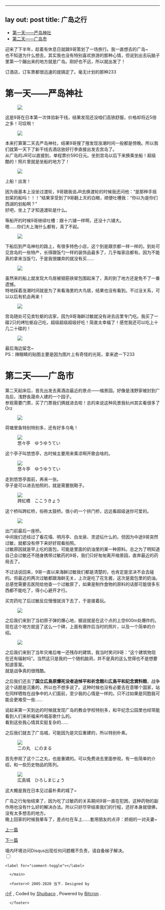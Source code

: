   ---
lay out: post
title: 广岛之行
---
  
  <main>


<div class="content markdown"><div class='toc'><ul>
<li>
<a href="#toc_0">第一天——严岛神社</a>
</li>
<li>
<a href="#toc_1">第二天——广岛市</a>
</li>
</ul>
</div><p class="md_block">
    <span class="md_line md_line_start">迎来了下半年，趁着有休息日就跟9哥策划了一场旅行。我一直想去的广岛~<br /></span>
    <span class="md_line md_line_end">也不知道为什么想去，其实我也没有特别喜欢旅游的那种心情，但说到出去玩脑子里第一个蹦出来的地方就是广岛。刚好也不远，所以就出发了！</span>
</p>

<!--more-->
<a name="more"></a>

<p class="md_block">
    <span class="md_line md_line_start md_line_end">订酒店，订车票都很迅速的就搞定了。毫无计划的那种233</span>
</p>

<h1 id="toc_0" class="h16">第一天——严岛神社</h1><figure><img src="//img.fueis.com/daily/19/0924-1.jpg" /></figure>

<p class="md_block">
    <span class="md_line md_line_start md_line_end">这是9哥在日本第一次体验新干线，结果发现还没咱们高铁舒服，价格却将近5倍之多！可叹啊！</span>
</p>

<figure><img src="//img.fueis.com/daily/19/0924-2.jpg" /></figure>

<p class="md_block">
    <span class="md_line md_line_start">本来打算第二天去严岛神社，结果9哥搜了搜发现涨潮时间一般都是傍晚。所以我们就第一天下了新干线去酒店放好行李直接出发去宫岛了。<br /></span>
    <span class="md_line md_line_end">从广岛的JR可以直接到，单程票价590日元。坐到宫岛以后下来换乘坐船！超级酷的！照片里就是坐船的地方了！</span>
</p>

<figure><img src="//img.fueis.com/daily/19/0924-3.jpg" /></figure>

<p class="md_block">
    <span class="md_line md_line_start md_line_end">上船！出发！</span>
</p>


<p class="md_block">
    <span class="md_line md_line_start">因为我基本上没坐过渡轮，9哥跟我说JR去换渡轮的时候我还问他：“是那种手摇划桨的船吗！！！”结果享受到了9哥翻上天的白眼，顺便吐槽我：“你以为是你们西湖的划船啊？”<br /></span>
    <span class="md_line md_line_end">好吧，坐上了才知道渡轮是什么。</span>
</p>


<p class="md_block">
    <span class="md_line md_line_start">等船开的时候9哥继续吐槽：跟十六铺一样啊，还没十六铺大。<br /></span>
    <span class="md_line md_line_end">嗯……你们大上海什么都有，真了不起。</span>
</p>

<figure><img src="//img.fueis.com/daily/19/0924-4.jpg" /></figure>

<p class="md_block">
    <span class="md_line md_line_start md_line_end">下船后到严岛神社的路上，有很多特色小店，这个到是跟京都一样一样的。到处可见宫岛的一些特产，长得跟饭勺一样的装饰品最多了，几乎每家店都有。因为不能真的拿来当饭勺，于是我很嫌弃的就没有买……</span>
</p>

<figure><img src="//img.fueis.com/daily/19/0924-5.jpg" /></figure>

<p class="md_block">
    <span class="md_line md_line_start">虽然来的船上就发现大鸟居被钢筋铁架包围起来了，真的到了地方还是免不了一番遗憾。<br /></span>
    <span class="md_line md_line_end">特地踩着涨潮时间就是为了来看海里的大鸟居，结果也没有看到。不过没关系，可以以后有机会再来！</span>
</p>

<figure><img src="//img.fueis.com/daily/19/0924-6.jpg" /></figure>

<p class="md_block">
    <span class="md_line md_line_start md_line_end">宫岛随处可见卖牡蛎的店家，因为9哥海鲜过敏就没有进去店里专门吃。我买了一碟2只的烤牡蛎自己吃，超级超级超级好吃！简直太幸福了！感觉我还可以吃上十几二十碟的！</span>
</p>

<figure><img src="//img.fueis.com/daily/19/0924-7.jpg" /></figure>

<p class="md_block">
    <span class="md_line md_line_start">最后海边留念~<br /></span>
    <span class="md_line md_line_end">PS：辣眼睛的贴图主要是因为图片上有奇怪的光斑，拿来遮一下233</span>
</p>

<h1 id="toc_1" class="h16">第二天——广岛市</h1>
<p class="md_block">
    <span class="md_line md_line_start">第二天起床后，首先出发去离酒店最近的景点——缩景园。好像是浅野家被封到广岛后，浅野長晟命人建的一个园子。<br /></span>
    <span class="md_line md_line_end">参观需要门票，买了门票我们俩就进去啦！总的来说这种风景我杭州其实看很多了Orz</span>
</p>

<figure><img src="//img.fueis.com/daily/19/0925-1.jpg" /></figure>

<p class="md_block">
    <span class="md_line md_line_start md_line_end">荷塘里鱼特别特别多，还有好多乌龟！</span>
</p>

<figure><img src="//img.fueis.com/daily/19/0925-2.jpg" /><figcaption>悠々亭　ゆうゆうてい</figcaption></figure>

<p class="md_block">
    <span class="md_line md_line_start md_line_end">这个亭子叫悠悠亭，古时候主要用来乘凉啊开歌会啥的。</span>
</p>

<figure><img src="//img.fueis.com/daily/19/0925-3.jpg" /><figcaption>悠々亭　ゆうゆうてい</figcaption></figure>

<p class="md_block">
    <span class="md_line md_line_start">走到悠悠亭面前，再来一张。<br /></span>
    <span class="md_line md_line_end">亭子是可以进去拍照的，就是需要脱鞋子。</span>
</p>

<figure><img src="//img.fueis.com/daily/19/0925-4.jpg" /><figcaption>跨虹橋　ここうきょう</figcaption></figure>

<p class="md_block">
    <span class="md_line md_line_start md_line_end">这个桥叫跨虹桥，俗称太鼓桥。很小的一个拱门桥，远远看超级迷你可爱的。</span>
</p>

<figure><img src="//img.fueis.com/daily/19/0925-5.jpg" /></figure>

<p class="md_block">
    <span class="md_line md_line_start">出门前最后一座桥。<br /></span>
    <span class="md_line">中间我们还经过了看花塌、明月亭、白龙泉、灵迹坛什么的，但因为中途9哥突然过敏，就都没有停下来好好观看拍照。<br /></span>
    <span class="md_line md_line_end">过敏原因就是早上吃的面包，可能是里面的奶油里的某一种原料。总之为了明知道自己会过敏还不随身携带过敏药的9哥，我们只好匆匆离开缩景园，直奔最近的药局去了。</span>
</p>


<p class="md_block">
    <span class="md_line md_line_start md_line_end">不过话说回来，9哥一直以来海鲜过敏我们都是清楚的，也肯定是坚决不会去碰的。但最近的两次过敏都跟海鲜无关，上次是吃了花生酱，这次是面包里的奶油。总感觉需要去医院给他查一个过敏原了，如果是制作食物的原料的话那可能很多东西都不能吃了，得小心避开才行。</span>
</p>


<p class="md_block">
    <span class="md_line md_line_start md_line_end">买完药吃了后过敏反应慢慢就消下去了，于是接着玩。</span>
</p>

<figure><img src="//img.fueis.com/daily/19/0925-6.jpg" /></figure>

<p class="md_block">
    <span class="md_line md_line_start">之后我们来到了当初原子弹的爆心地，据说就是在这个点的上空600m处爆炸的。<br /></span>
    <span class="md_line md_line_end">现在这个地方就竖了这么一个碑，上面有爆炸后当时的照片，以及一个简单的介绍。</span>
</p>

<figure><img src="//img.fueis.com/daily/19/0925-7.jpg" /></figure>

<p class="md_block">
    <span class="md_line md_line_start">之后我们来到了当年灾难后唯一还残存的建筑，我当时笑问9哥：“这个建筑物现在还有辐射吗”。当然这只是我的一个随机脑洞，并不是真的这么觉得也不是想要知道答案。<br /></span>
    <span class="md_line md_line_end">就是战争真的很残酷。</span>
</p>


<p class="md_block">
    <span class="md_line md_line_start md_line_end">之后我们还去了<strong>国立広島原爆死没者追悼平和祈念館</strong>和<strong>広島平和記念資料館</strong>，战争这个话题是沉重的，所以也不想多说了。这种时候也没有必要去在意哪个国家，站在同样牺牲在战争中的人们面前，至少我的心情是一样的。只不过如果是同胞我可能会更难受一些……</span>
</p>


<p class="md_block">
    <span class="md_line md_line_start">说起来第一天到达的时候就发现广岛的教会学校特别多，和平纪念公园里也经常能看到人们来祈福来吟唱圣歌什么的。<br /></span>
    <span class="md_line md_line_end">看到这些我心情其实挺复杂的……</span>
</p>


<p class="md_block">
    <span class="md_line md_line_start md_line_end">之后我们就去了广岛城，可能因为是灾后重建的，所以特别朴素。</span>
</p>

<figure><img src="//img.fueis.com/daily/19/0925-8.jpg" /><figcaption>二の丸　にのまる</figcaption></figure>

<p class="md_block">
    <span class="md_line md_line_start md_line_end">首先参观了这个二之丸，也是重建的。可以免费进去里面参观，有一些简单的介绍，和一些历史物品的陈列。</span>
</p>

<figure><img src="//img.fueis.com/daily/19/0925-9.jpg" /><figcaption>広島城　ひろしまじょう</figcaption></figure>

<p class="md_block">
    <span class="md_line md_line_start md_line_end">这大概是我在日本见过最朴素的城了~</span>
</p>


<p class="md_block">
    <span class="md_line md_line_start">广岛之行匆匆结束了，因为吃了过敏药的关系期间9哥一直在犯困，这种药物的副作用也没有什么好的解决办法。所以只好尽早结束我们的行程，还好本身就很佛，没有太多想去的地方。<br /></span>
    <span class="md_line md_line_end">晚上回家的时候我晕车了，差点吐在车上……套用朋友的点评：娇弱的一对夫妻~</span>
</p></div>

<div class="postpager"><a href="/19-note"  title="2018-2019年笔记"  class="next">上一篇</a>

<a href="/19-1127"  title="最近的日常"  class="pre">下一篇</a>


</div>

<div id="comments">
  <div class="message_it">墙内环境访问Disqus出现任何问题概不负责，请自备梯子解决。

  </div>
  <div title="圆点在左侧为墙内环境，圆点在右侧为墙外环境。" class="comment-toggle-div">
    <input id="comment-toggle" type="checkbox" value="1" name=""/>

    <label for="comment-toggle"></label>

  </div>
<div id="comment"></div>

</div>



      </main>

      <footer>© 2005-2020 当下. Designed by
<a href="https://blog.fueis.com" target="_blank">小F</a>
, Coded by
<a href="https://blog.shuiba.co" target="_blank">Shuibaco</a>
, Powered by
<a href="https://bitcron.com" target="_blank">Bitcron</a>
.

      </footer>
